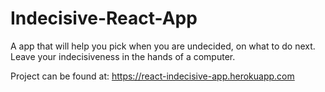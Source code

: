 Indecisive-React-App
=================

A app that will help you pick when you are undecided, on what to do next. Leave your indecisiveness in the hands of a computer.

Project can be found at: https://react-indecisive-app.herokuapp.com

